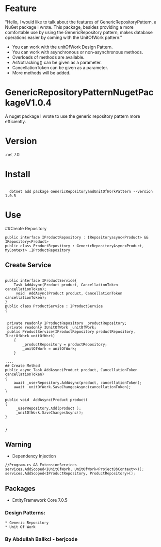 ﻿# Feature

"Hello, I would like to talk about the features of GenericRepositoryPattern, a NuGet package I wrote. This package, besides providing a more comfortable use by using the GenericRepository pattern, makes database operations easier by coming with the UnitOfWork pattern."
* You can work with the unitOfWork Design Pattern.
* You can work with asynchronous or non-asynchronous methods.
* Overloads of methods are available.
* AsNotracking() can be given as a parameter.
* CancellationToken can be given as a parameter.
* More methods will be added.

# GenericRepositoryPatternNugetPackageV1.0.4
 A nuget package I wrote to use the generic repository pattern more efficiently.
# Version
.net 7.0
# Install
```

  dotnet add package GenericRepositoryandUnitOfWorkPattern --version 1.0.5
```
# Use 
##Create Repository
```
public interface IProductRepository : IRepositoryasync<Product> &&  IRepository<Product>
public class ProductRepository : GenericRepositoryAsync<Product, MyContext> ,IProductRepository
```
## Create Service
```

public interface IProductService{
    Task AddAsync(Product product, CancellationToken cancellationToken);
     void  AddAsync(Product product, CancellationToken cancellationToken);
}
public class ProductService : IProductService
{


 private readonly IProductRepository _productRepository;
 private readonly IUnitOfWork _unitOfWork;
 public ProductService(IProductRepository productRepository, IUnitOfWork unitOfWork)
    {
        _productRepository = productRepository;
        _unitOfWork = unitOfWork;
    }

....
## Create Method
public async Task AddAsync(Product product, CancellationToken cancellationToken)
{
    await _userRepository.AddAsync(product, cancellationToken);
    await _unitOfWork.SaveChangesAsync(cancellationToken);
}

public void  AddAsync(Product product)
{
     _userRepository.Add(product );
     _unitOfWork.SaveChangesAsync();
}
 

}
```


## Warning
   * Dependency Injection
   ```
   //Program.cs && ExtensionServices
   services.AddScoped<IUnitOfWork, UnitOfWork<ProjectDbContext>>();
   services.AddScoped<IProductRepository, ProductRepository>();
   ```
## Packages

* EntityFramework Core 7.0.5


 ### Design Patterns:
    * Generic Repository   
    * Unit Of Work    
                                                                                                                     
   ###    By Abdullah Balikci - berjcode

      
       
  

 
